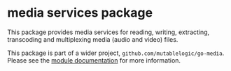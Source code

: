 
# media services package

This package provides media services for reading, writing, extracting, transcoding and multiplexing
media (audio and video) files.

This package is part of a wider project, `github.com/mutablelogic/go-media`.
Please see the [module documentation](https://github.com/mutablelogic/go-media/blob/master/README.md)
for more information.

